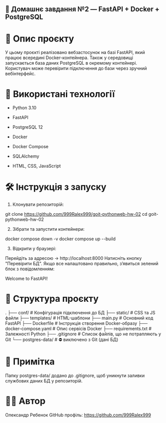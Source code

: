 ## 🐳 Домашнє завдання №2 — FastAPI + Docker + PostgreSQL

# 📌 Опис проєкту
У цьому проєкті реалізовано вебзастосунок на базі FastAPI, який працює всередині Docker-контейнера.
Також у середовищі запускається база даних PostgreSQL в окремому контейнері.
Користувач може перевірити підключення до бази через зручний вебінтерфейс.

# 🧰 Використані технології

- Python 3.10

- FastAPI

- PostgreSQL 12

- Docker

- Docker Compose

- SQLAlchemy

- HTML, CSS, JavaScript

# 🛠 Інструкція з запуску

1. Клонувати репозиторій:

git clone https://github.com/999Ralex999/goit-pythonweb-hw-02
cd goit-pythonweb-hw-02

2. Зібрати та запустити контейнери:

docker compose down -v
docker compose up --build

3. Відкрити у браузері:

Перейдіть за адресою → http://localhost:8000
Натисніть кнопку "Перевірити БД". Якщо все налаштовано правильно, з’явиться зелений блок з повідомленням:

Welcome to FastAPI!

# 📁 Структура проєкту
.
├── conf/ # Конфігурація підключення до БД
├── static/ # CSS та JS файли
├── templates/ # HTML-шаблони
├── main.py # Основний код FastAPI
├── Dockerfile # Інструкція створення Docker-образу
├── docker-compose.yaml # Опис сервісів Docker
├── requirements.txt # Залежності Python
├── .gitignore # Список файлів, що не потрапляють у Git
└── postgres-data/ # ⛔ виключено з Git (дані БД)

# 📝 Примітка
Папку postgres-data/ додано до .gitignore, щоб уникнути заливки службових даних БД у репозиторій.

# 👨‍💻 Автор
Олександр Ребенок
GitHub профіль: https://github.com/999Ralex999



